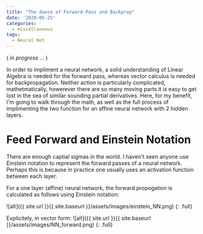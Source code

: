 ```yaml
---
title: "The dance of Forward-Pass and Backprop"
date: '2020-05-25'
categories:
  - miscellaneous
tags:
  - Neural Net
---
```


( *in progress* ... )

In order to impliment a neural network, a solid understanding of Linear Algebra is needed for the forward pass, whereas vector calculus is needed for backpropagation. Neither action is particularly complicated, mathetmatically, howerever there are so many moving parts it is easy to get lost in the sea of similar sounding partial derivatives. Here, for my benefit, I'm going to walk through the math, as well as the full process of implimenting the two function for an affine neural network with 2 hidden layers.

# Feed Forward and Einstein Notation
There are enough captial sigmas in the world. I haven't seen anyone use Einstein notation to represent the forward passes of a neural network. Perhaps this is because in practice one usually uses an activation function between each layer.

For a one layer (affine) neural network, the forward propogation is calculated as follows using Einstein notation:

![alt]({{ site.url }}{{ site.baseurl }}/assets/images/einstein_NN.png)
{: .full}

Explicitely, in vector form:
![alt]({{ site.url }}{{ site.baseurl }}/assets/images/NN_forward.png)
{: .full}


